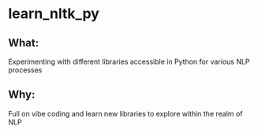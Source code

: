 # learn_nltk_py

## What: 
Experimenting with different libraries accessible in Python for various NLP processes

## Why: 
Full on vibe coding and learn new libraries to explore within the realm of NLP
